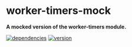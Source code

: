 # worker-timers-mock

**A mocked version of the worker-timers module.**

[![dependencies](https://img.shields.io/david/chrisguttandin/worker-timers-mock.svg?style=flat-square)](https://github.com/chrisguttandin/worker-timers-mock/network/dependencies)
[![version](https://img.shields.io/npm/v/worker-timers-mock.svg?style=flat-square)](https://www.npmjs.com/package/worker-timers-mock)
